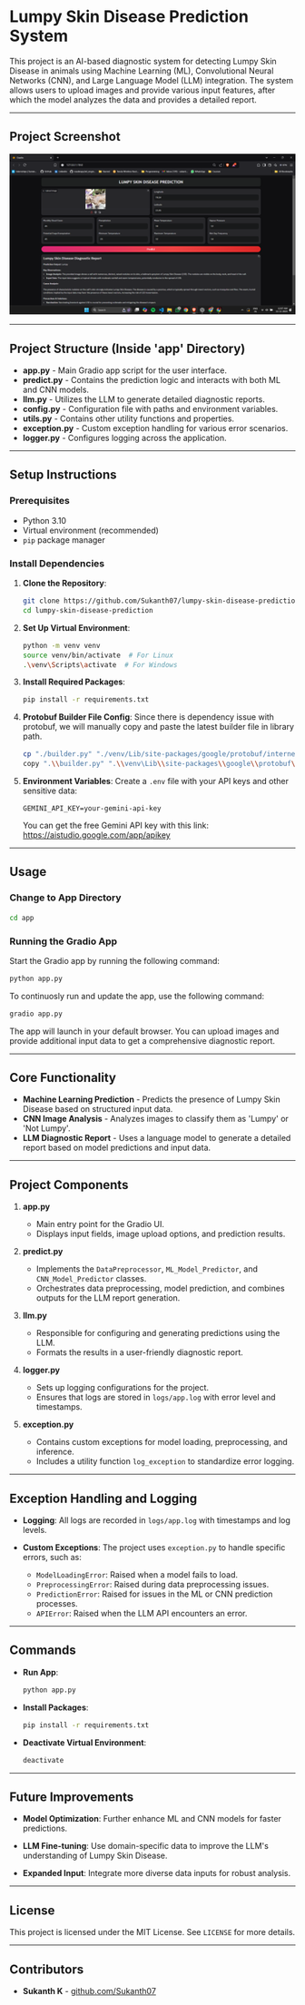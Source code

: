 # Lumpy Skin Disease Prediction System

This project is an AI-based diagnostic system for detecting Lumpy Skin Disease in animals using Machine Learning (ML), Convolutional Neural Networks (CNN), and Large Language Model (LLM) integration. The system allows users to upload images and provide various input features, after which the model analyzes the data and provides a detailed report.

---

## Project Screenshot

![Project Screenshot](screenshots/Screenshot(69).png)

---

## Project Structure (Inside 'app' Directory)

- **app.py** - Main Gradio app script for the user interface.
- **predict.py** - Contains the prediction logic and interacts with both ML and CNN models.
- **llm.py** - Utilizes the LLM to generate detailed diagnostic reports.
- **config.py** - Configuration file with paths and environment variables.
- **utils.py** - Contains other utility functions and properties.
- **exception.py** - Custom exception handling for various error scenarios.
- **logger.py** - Configures logging across the application.

---

## Setup Instructions

### Prerequisites
- Python 3.10
- Virtual environment (recommended)
- `pip` package manager

### Install Dependencies

1. **Clone the Repository**:
    ```bash
    git clone https://github.com/Sukanth07/lumpy-skin-disease-prediction.git
    cd lumpy-skin-disease-prediction
    ```

2. **Set Up Virtual Environment**:
    ```bash
    python -m venv venv
    source venv/bin/activate  # For Linux
    .\venv\Scripts\activate  # For Windows
    ```

3. **Install Required Packages**:
    ```bash
    pip install -r requirements.txt
    ```

4. **Protobuf Builder File Config**:
    Since there is dependency issue with protobuf, we will manually copy and paste the latest builder file in library path.
    ```bash
    cp "./builder.py" "./venv/Lib/site-packages/google/protobuf/internel/"  # For Linux
    copy ".\\builder.py" ".\\venv\Lib\\site-packages\\google\\protobuf\\internal\\"    # For Windows
    ```

5. **Environment Variables**:
    Create a `.env` file with your API keys and other sensitive data:
    ```
    GEMINI_API_KEY=your-gemini-api-key
    ```
    You can get the free Gemini API key with this link: https://aistudio.google.com/app/apikey

---

## Usage

### Change to App Directory
```bash
cd app
```

### Running the Gradio App
Start the Gradio app by running the following command:
```bash
python app.py
```

To continuosly run and update the app, use the following command:
```bash
gradio app.py
```

The app will launch in your default browser. You can upload images and provide additional input data to get a comprehensive diagnostic report.

---

## Core Functionality
- **Machine Learning Prediction** - Predicts the presence of Lumpy Skin Disease based on structured input data.
- **CNN Image Analysis** - Analyzes images to classify them as 'Lumpy' or 'Not Lumpy'.
- **LLM Diagnostic Report** - Uses a language model to generate a detailed report based on model predictions and input data.

---

## Project Components

1. **app.py**
   - Main entry point for the Gradio UI.
   - Displays input fields, image upload options, and prediction results.

2. **predict.py**
   - Implements the `DataPreprocessor`, `ML_Model_Predictor`, and `CNN_Model_Predictor` classes.
   - Orchestrates data preprocessing, model prediction, and combines outputs for the LLM report generation.

3. **llm.py**
   - Responsible for configuring and generating predictions using the LLM.
   - Formats the results in a user-friendly diagnostic report.

4. **logger.py**
   - Sets up logging configurations for the project.
   - Ensures that logs are stored in `logs/app.log` with error level and timestamps.

5. **exception.py**
   - Contains custom exceptions for model loading, preprocessing, and inference.
   - Includes a utility function `log_exception` to standardize error logging.

---

## Exception Handling and Logging

- **Logging**: All logs are recorded in `logs/app.log` with timestamps and log levels.

- **Custom Exceptions**: The project uses `exception.py` to handle specific errors, such as:
    - `ModelLoadingError`: Raised when a model fails to load.
    - `PreprocessingError`: Raised during data preprocessing issues.
    - `PredictionError`: Raised for issues in the ML or CNN prediction processes.
    - `APIError`: Raised when the LLM API encounters an error.

---

## Commands

- **Run App**:
    ```bash
    python app.py
    ```

- **Install Packages**:
    ```bash
    pip install -r requirements.txt
    ```

- **Deactivate Virtual Environment**:
    ```bash
    deactivate
    ```

---

## Future Improvements

- **Model Optimization**: Further enhance ML and CNN models for faster predictions.

- **LLM Fine-tuning**: Use domain-specific data to improve the LLM's understanding of Lumpy Skin Disease.

- **Expanded Input**: Integrate more diverse data inputs for robust analysis.

---

## License

This project is licensed under the MIT License. See `LICENSE` for more details.

---

## Contributors

- **Sukanth K** - [github.com/Sukanth07](https://github.com/Sukanth07)
